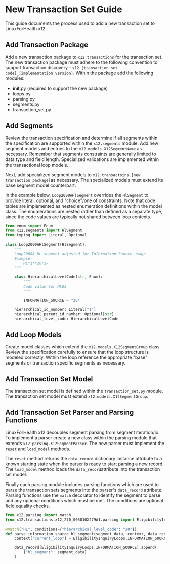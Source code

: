 # New Transaction Set Guide

This guide documents the process used to add a new transaction set to LinuxForHealth x12.

## Add Transaction Package

Add a new transaction package to `x12.transactions` for the transaction set. The new transaction package must adhere to
the following convention to support transaction discovery - `x12_[transaction set code]_[implementation version]`.
Within the package add the following modules:

* __init__.py (required to support the new package)
* loops.py
* parsing.py
* segments.py
* transaction_set.py

## Add Segments

Review the transaction specification and determine if all segments within the specification are supported within the
`x12.segments` module. Add new segment models and entries to the `x12.models.X12SegmentName` as necessary. Remember that
segments constraints are generally limited to data type and field length. Specialized validations are implemented within
the transactional loop models.

Next, add specialized segment models to `x12.transactoins.[new transaction package]`as necessary. The specialized models
must extend its base segment model counterpart. 

In the example below, `Loop2000AHlSegment` overrides the `HlSegment` to provide literal, optional, and "choice"/one of constraints. Note
that code tables are implemented as nested enumeration definitions within the model class. The enumerations are nested
rather than defined as a separate type, since the code values are typically not shared between loop contexts.

```python
from enum import Enum
from x12.segments import HlSegment
from typing import Literal, Optional

class Loop2000AHlSegment(HlSegment):
    """
    Loop2000A HL segment adjusted for Information Source usage
    Example:
        HL*1**20*1~
    """

    class HierarchicalLevelCode(str, Enum):
        """
        Code value for HL03
        """

        INFORMATION_SOURCE = "20"

    hierarchical_id_number: Literal["1"]
    hierarchical_parent_id_number: Optional[str]
    hierarchical_level_code: HierarchicalLevelCode
```

## Add Loop Models

Create model classes which extend the `x12.models.X12SegmentGroup` class. Review the specification carefully to ensure
that the loop structure is modeled correctly. Within the loop reference the appropriate "base" segments or transaction
specific segments as necessary.

## Add Transaction Set Model

The transaction set model is defined within the `transaction_set.py` module. The transaction set model must extend 
`x12.models.X12SegmentGroup`.

## Add Transaction Set Parser and Parsing Functions

LinuxForHealth x12 decouples segment parsing from segment iteration/io. To implement a parser create a new class within
the parsing module that extends `x12.parsing.X12SegmentParser`. The new parser must implement the `reset` and `load_model`
methods.

The `reset` method returns the `data_record` dictionary instance attribute to a known starting state when the parser is ready
to start parsing a new record. The `load_model` method loads the `data_record`attribute into the transaction set model. 

Finally each parsing module includes parsing functions which are used to parse the transaction sets segments into the 
parser's `data_record` attribute. Parsing functions use the `match` decorator to identify the segment to parse and any optional 
conditions which must be met. The conditions are optional field equality checks.

```python
from x12.parsing import match
from x12.transactions.x12_270_005010X279A1.parsing import EligibilityInquiryLoops

@match("HL", conditions={"hierarchical_level_code": "20"})
def parse_information_source_hl_segment(segment_data, context, data_record):
    context["current_loop"] = EligibilityInquiryLoops.INFORMATION_SOURCE

    data_record[EligibilityInquiryLoops.INFORMATION_SOURCE].append(
        {"hl_segment": segment_data}
    )
```


